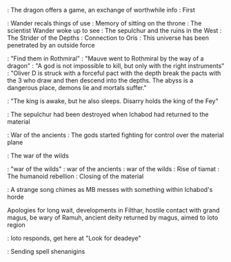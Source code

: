 : The dragon offers a game, an exchange of worthwhile info
	: First 
	
: Wander recals things of use
	: Memory of sitting on the throne
	: The scientist Wander woke up to see
	: The sepulchur and the ruins in the West
	: The Strider of the Depths
	: Connection to Oris
	: This universe has been penetrated by an outside force
	
: "Find them in Rothmiral"
: "Mauve went to Rothmiral by the way of a dragon"
: "A god is not impossible to kill, but only with the right instruments"
: "Oliver D is struck with a forceful pact with the depth
break the pacts with the 3 who draw and then descend into the depths.
The abyss is a dangerous place, demons lie and mortals suffer."

: "The king is awake, but he also sleeps. Disarry holds the king of the Fey"

: The sepulchur had been destroyed when Ichabod had returned to the material

: War of the ancients
	: The gods started fighting for control over the material plane

: The war of the wilds 

: "war of the wilds"
: war of the ancients
: war of the wilds
: Rise of tiamat
: The humanoid rebellion
: Closing of the material

: A strange song chimes as MB messes with something within Ichabod's horde

Apologies for long wait, developments in Filthar, hostile contact with grand magus, be wary of Ramuh, ancient deity returned by magus, aimed to Ioto region

: Ioto responds, get here at "Look for deadeye"

: Sending spell shenanigins

